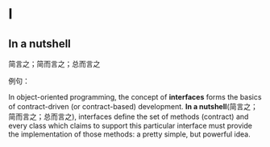 # I

## In a nutshell

简言之；简而言之；总而言之

例句：

In object-oriented programming, the concept of **interfaces** forms the basics of contract-driven (or contract-based) development. **In a nutshell**(简言之；简而言之；总而言之), interfaces define the set of methods (contract) and every class which claims to support this particular interface must provide the implementation of those methods: a pretty simple, but powerful idea.

